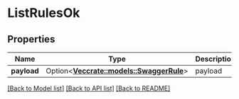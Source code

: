 # ListRulesOk

## Properties

Name | Type | Description | Notes
------------ | ------------- | ------------- | -------------
**payload** | Option<[**Vec<crate::models::SwaggerRule>**](swaggerRule.md)> | payload | [optional]

[[Back to Model list]](../README.md#documentation-for-models) [[Back to API list]](../README.md#documentation-for-api-endpoints) [[Back to README]](../README.md)


